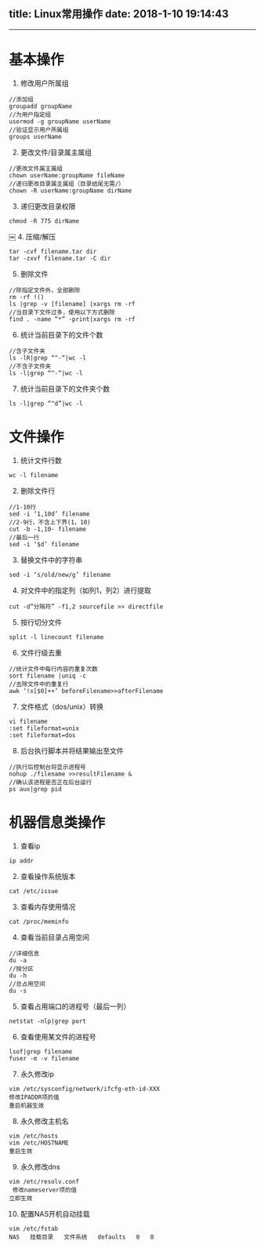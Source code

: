 title: Linux常用操作
date: 2018-1-10 19:14:43
---
---
# 基本操作
1. 修改用户所属组
```
//添加组
groupadd groupName
//为用户指定组
usermod -g groupName userName
//验证显示用户所属组
groups userName
```
 
2. 更改文件/目录属主属组
```
//更改文件属主属组
chown userName:groupName fileName
//递归更改目录属主属组（目录结尾无需/）
chown -R userName:groupName dirName
```
<!--more-->
 
3. 递归更改目录权限
```
chmod -R 775 dirName
```
￼ 
4. 压缩/解压
```
tar -cvf filename.tar dir
tar -zxvf filename.tar -C dir 
```

5. 删除文件
```
//除指定文件外，全部删除
rm -rf !()
ls |grep -v [filename] |xargs rm -rf
//当目录下文件过多，使用以下方式删除
find . -name “*” -print|xargs rm -rf
```

6. 统计当前目录下的文件个数
```
//含子文件夹
ls -lR|grep “^-“|wc -l
//不含子文件夹
ls -l|grep “^-“|wc -l
```

7. 统计当前目录下的文件夹个数
```
ls -l|grep “^d”|wc -l
```

# 文件操作 
1. 统计文件行数
```
wc -l filename
```

2. 删除文件行
```
//1-10行
sed -i ‘1,10d’ filename
//2-9行，不含上下界(1，10)
cut -b -1,10- filename  
//最后一行
sed -i ‘$d’ filename 
```

3. 替换文件中的字符串
```
sed -i ‘s/old/new/g’ filename
```
 
4. 对文件中的指定列（如列1，列2）进行提取
```
cut -d”分隔符” -f1,2 sourcefile >> directfile
```
 
5. 按行切分文件
```
split -l linecount filename
```
 
6. 文件行级去重
```
//统计文件中每行内容的重复次数
sort filename |uniq -c 
//去除文件中的重复行
awk ‘!x[$0]++’ beforeFilename>>afterFilename
```

7. 文件格式（dos/unix）转换
```
vi filename
:set fileformat=unix
:set fileformat=dos
```
 
8. 后台执行脚本并将结果输出至文件
```
//执行后控制台将显示进程号
nohup ./filename >>resultFilename &
//确认该进程是否正在后台运行
ps aux|grep pid
```

# 机器信息类操作
1. 查看ip
```
ip addr
```

2.  查看操作系统版本
```
cat /etc/issue
```

3. 查看内存使用情况
```
cat /proc/meminfo
```

4. 查看当前目录占用空间
```
//详细信息
du -a
//按分区
du -h
//总占用空间
du -s
```

5. 查看占用端口的进程号（最后一列）
```
netstat -nlp|grep port
```

6. 查看使用某文件的进程号
```
lsof|grep filename
fuser -m -v filename
```

7. 永久修改ip
```
vim /etc/sysconfig/network/ifcfg-eth-id-XXX
修改IPADDR项的值
重启机器生效
```

8. 永久修改主机名
```
vim /etc/hosts
vim /etc/HOSTNAME
重启生效
```
 
9. 永久修改dns
```
vim /etc/resolv.conf
￼修改nameserver项的值
立即生效
```

10. 配置NAS开机自动挂载
```
vim /etc/fstab
NAS   挂载目录   文件系统   defaults   0   0
```